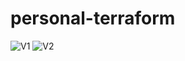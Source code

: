 # personal-terraform

![V1](https://github.com/Jacob-Bordelon/personal-terraform/actions/workflows/terraform-planv1.yml/badge.svg?branch=staging)
![V2](https://github.com/Jacob-Bordelon/personal-terraform/actions/workflows/terraform-planv2.yml/badge.svg?branch=staging)